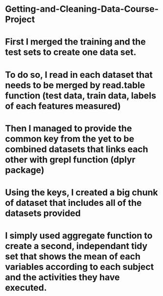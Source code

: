 # Getting-and-Cleaning-Data-Course-Project

# First I merged the training and the test sets to create one data set.
# To do so, I read in each dataset that needs to be merged by read.table function  (test data, train data, labels of each features measured)
# Then I managed to provide the common key from the yet to be combined datasets that links each other with grepl function (dplyr package)
# Using the keys, I created a big chunk of dataset that includes all of the datasets provided
# I simply used aggregate function to create a second, independant tidy set that shows the mean of each variables according to each subject and the activities they have executed. 


